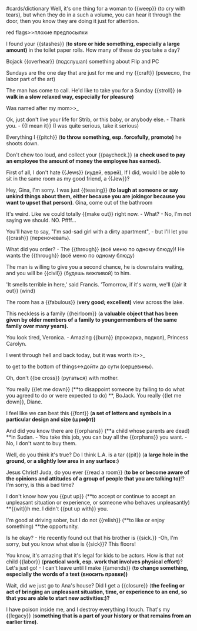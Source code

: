 #cards/dictionary 
Well, it's one thing for a woman to {{weep}} (to cry with tears), but when they do in a such a volume, you can hear it through the door, then you know they are doing it just for attention.

red flags>>плохие предпосылки <!--SR:!2024-02-04,16,316-->

l found your {{stashes}} (**to store or hide something, especially a large amount)** in the toilet paper rolls. How many of these do you take a day? <!--SR:!2024-02-10,29,275-->

Bojack {{overhear}} (подслушал) something about Flip and PC <!--SR:!2024-01-27,13,292-->

Sundays are the one day that are just for me and my {{craft}} (ремесло, the labor part of the art) <!--SR:!2024-02-03,26,275-->

The man has come to call. He'd like to take you for a Sunday {{stroll}} (**o walk in a slow relaxed way, especially for pleasure)** <!--SR:!2024-02-07,17,318--> 

Was named after my mom>>_ <!--SR:!2024-01-26,12,291-->

Ok, just don't live your life for Strib, or this baby, or anybody else. - Thank you. - {{I mean it}} (I was quite serious, take it serious) 

Everything I {{pitch}} (**to throw something, esp. forcefully, promote)** he shoots down. <!--SR:!2024-02-11,33,294-->

Don't chew too loud, and collect your {{paycheck.}} (**a check used to pay an employee the amount of money the employee has earned).** <!--SR:!2024-02-20,43,290--> 

First of all, I don't hate {{Jews}} (иудей, еврей), If I did, would I be able to sit in the same room as my good friend, a {{Jew}}? <!--SR:!2024-01-24,16,300!2000-01-01,1,250-->

Hey, Gina, I'm sorry. I was just {{teasing}} (**to laugh at someone or say unkind things about them, either because you are jokingor because you want to upset that person)**. Gina, come out of the bathroom

It's weird. Like we could totally {{make out}} right now. - What? - No, I'm not saying we should. NO. Pffff...

You'll have to say, "I'm sad-sad girl with a dirty apartment", - but I'll let you {{crash}} (переночевать). <!--SR:!2024-02-07,28,275-->

What did you order? - The {{through}} (всё меню по одному блюду)! He wants the {{through}} (всё меню по одному блюду) <!--SR:!2000-01-01,1,250!2024-01-26,11,293-->

The man is willing to give you a second chance, he is downstairs waiting, and you will be {{civil}} (будешь вежливой) to him. <!--SR:!2024-02-02,13,298-->

'It smells terrible in here,' said Francis. 'Tomorrow, if it's warm, we'll {{air it out}} (wind) 

The room has a {{fabulous}} (**very good; excellent)** view across the lake. <!--SR:!2024-02-07,24,260-->

This neckless is a family {{heirloom}} (**a valuable object that has been given by older members of a family to youngermembers of the same family over many years).** 

You look tired, Veronica. - Amazing {{burn}} (прожарка, подкол), Princess Carolyn. <!--SR:!2024-01-22,4,299--> 

I went through hell and back today, but it was worth it>>_ <!--SR:!2024-01-24,3,281-->

to get to the bottom of things↔дойти до сути (серцевины). 

Oh, don't {{be cross}} (ругаться) with mother.

You really {{let me down}} (**to disappoint someone by failing to do what you agreed to do or were expected to do) **, BoJack. You really {{let me down}}, Diane. <!--SR:!2024-01-22,3,279!2000-01-01,1,250-->

I feel like we can beat this {{font}} (**a set of letters and symbols in a particular design and size (шрифт))** <!--SR:!2024-01-26,11,292--> 

And did you know there are {{orphans}} (**a child whose parents are dead) **in Sudan. - You take this job, you can buy all the {{orphans}} you want. - No, I don't want to buy them. 

Well, do you think it's true? Do I think L.A. is a tar {{pit}} (**a large hole in the ground, or a slightly low area in any surface:)** 

Jesus Christ! Juda, do you ever {{read a room}} (**to be or become aware of the opinions and attitudes of a group of people that you are talking to)**!? I'm sorry, is this a bad time?

I don't know how you {{put up}} (**to accept or continue to accept an unpleasant situation or experience, or someone who behaves unpleasantly) **{{wit}}h me. I didn't {{put up with}} you. <!--SR:!2024-02-05,17,316!2024-01-24,12,284!2000-01-01,1,250-->

I'm good at driving sober, but I do not {{relish}} (**to like or enjoy something) **the opportunity. <!--SR:!2024-01-25,17,302--> 

Is he okay? - He recently found out that his brother is {{sick.}} -Oh, I'm sorry, but you know what else is {{sick}}? This floors! <!--SR:!2000-01-01,1,250!2024-01-23,15,300-->

You know, it's amazing that it's legal for kids to be actors. How is that not child {{labor}} (**practical work, esp. work that involves physical effort)**?
Let's just go! - I can't leave until I make {{amends}} (**to change something, especially the words of a text (вносить правки))** <!--SR:!2024-01-23,15,302!2000-01-01,1,250--> 

Wait, did we just go to Ana's house? Did I get a {{closure}} (**the feeling or act of bringing an unpleasant situation, time, or experience to an end, so that you are able to start new activities:)?** <!--SR:!2024-01-29,14,292--> 

I have poison inside me,  and I destroy everything I touch. That's my {{legacy}} (**something that is a part of your history or that remains from an earlier time)**.